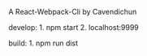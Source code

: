 A React-Webpack-Cli by Cavendichun

develop:
    1. npm start
    2. localhost:9999

build:
    1. npm run dist